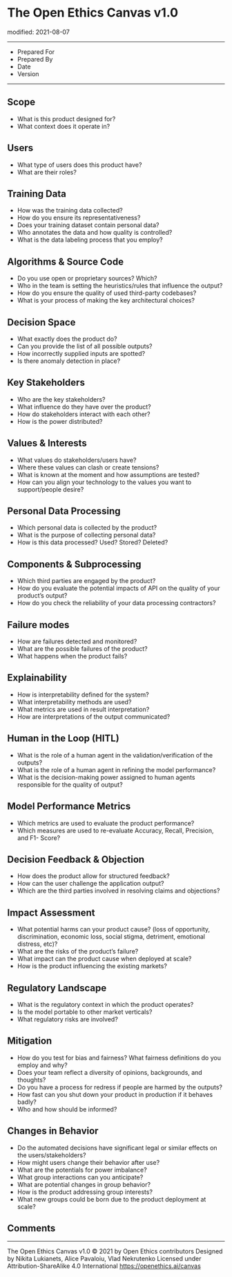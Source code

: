 # The Open Ethics Canvas v1.0
modified: 2021-08-07

---

- Prepared For
- Prepared By
- Date
- Version


---

## Scope
- What is this product designed for?
- What context does it operate in?

## Users
- What type of users does this product have?
- What are their roles?

## Training Data
- How was the training data collected?
- How do you ensure its representativeness?
- Does your training dataset contain personal data?
- Who annotates the data and how quality is controlled?
- What is the data labeling process that you employ?

## Algorithms & Source Code
- Do you use open or proprietary sources? Which?
- Who in the team is setting the heuristics/rules that influence the output?
- How do you ensure the quality of used third-party codebases?
- What is your process of making the key architectural choices?

## Decision Space
- What exactly does the product do?
- Can you provide the list of all possible outputs?
- How incorrectly supplied inputs are spotted?
- Is there anomaly detection in place?

## Key Stakeholders
- Who are the key stakeholders?
- What influence do they have over the product?
- How do stakeholders interact with each other?
- How is the power distributed?

## Values & Interests
- What values do stakeholders/users have?
- Where these values can clash or create tensions?
- What is known at the moment and how assumptions are tested?
- How can you align your technology to the values you want to support/people desire?

## Personal Data Processing
- Which personal data is collected by the product?
- What is the purpose of collecting personal data?
- How is this data processed? Used? Stored? Deleted?

## Components & Subprocessing
- Which third parties are engaged by the product?
- How do you evaluate the potential impacts of API on the quality of your product’s output?
- How do you check the reliability of your data processing contractors?

## Failure modes
- How are failures detected and monitored?
- What are the possible failures of the product?
- What happens when the product fails?

## Explainability
- How is interpretability defined for the system?
- What interpretability methods are used?
- What metrics are used in result interpretation?
- How are interpretations of the output communicated?

## Human in the Loop (HITL)
- What is the role of a human agent in the validation/verification of the outputs?
- What is the role of a human agent in refining the model performance?
- What is the decision-making power assigned to human agents responsible for the quality of output?

## Model Performance Metrics
- Which metrics are used to evaluate the product performance?
- Which measures are used to re-evaluate Accuracy, Recall, Precision, and F1- Score?

## Decision Feedback & Objection
- How does the product allow for structured feedback?
- How can the user challenge the application output?
- Which are the third parties involved in resolving claims and objections?

## Impact Assessment
- What potential harms can your product cause? (loss of opportunity, discrimination, economic loss, social stigma, detriment, emotional distress, etc)?
- What are the risks of the product’s failure?
- What impact can the product cause when deployed at scale?
- How is the product influencing the existing markets?

## Regulatory Landscape
- What is the regulatory context in which the product operates?
- Is the model portable to other market verticals?
- What regulatory risks are involved?

## Mitigation
- How do you test for bias and fairness? What fairness definitions do you employ and why?
- Does your team reflect a diversity of opinions, backgrounds, and thoughts?
- Do you have a process for redress if people are harmed by the outputs?
- How fast can you shut down your product in production if it behaves badly?
- Who and how should be informed?

## Changes in Behavior
- Do the automated decisions have significant legal or similar effects on the users/stakeholders?
- How might users change their behavior after use?
- What are the potentials for power imbalance?
- What group interactions can you anticipate?
- What are potential changes in group behavior?
- How is the product addressing group interests?
- What new groups could be born due to the product deployment at scale?

## Comments


---


The Open Ethics Canvas v1.0 © 2021 by Open Ethics contributors
Designed by Nikita Lukianets, Alice Pavaloiu, Vlad Nekrutenko
Licensed under Attribution-ShareAlike 4.0 International
https://openethics.ai/canvas

